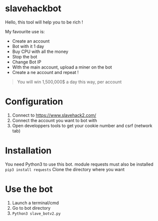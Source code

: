 # slavehackbot
Hello, this tool will help you to be rich !

My favourite use is:
* Create an account
* Bot with it 1 day
* Buy CPU with all the money
* Stop the bot
* Change Bot IP
* With the main account, upload a miner on the bot
* Create a ne account and repeat !

> You will win 1,500,000$ a day this way, per account

# Configuration
1. Connect to https://www.slavehack2.com/
2. Connect the account you want to bot with
3. Open developpers tools to get your cookie number and csrf (network tab)

# Installation
You need Python3 to use this bot.
module requests must also be installed
`pip3 install requests`
Clone the directory where you want


# Use the bot
1. Launch a terminal/cmd
2. Go to bot directory
3. `Python3 slave_botv2.py`
